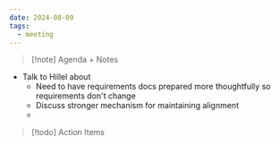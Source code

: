 ```yaml
---
date: 2024-08-09
tags:
  - meeting
---
```

> [!note] Agenda + Notes
> 

- Talk to Hillel about
	- Need to have requirements docs prepared more thoughtfully so requirements don't change
	- Discuss stronger mechanism for maintaining alignment
	- 


> [!todo] Action Items

